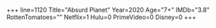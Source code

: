 +++
line=1120
Title="Absurd Planet"
Year=2020
Age="7+"
IMDb="3.8"
RottenTomatoes=""
Netflix=1
Hulu=0
PrimeVideo=0
Disney=0
+++


